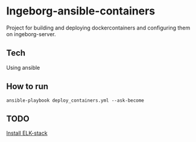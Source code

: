 # Ingeborg-ansible-containers

Project for building and deploying dockercontainers and configuring them 
on ingeborg-server.  

## Tech  

Using ansible

## How to run

```shell
ansible-playbook deploy_containers.yml --ask-become
```

## TODO

[Install ELK-stack](https://janikvonrotz.ch/2019/10/28/deploy-elk-stack-with-ansible-and-docker/)

